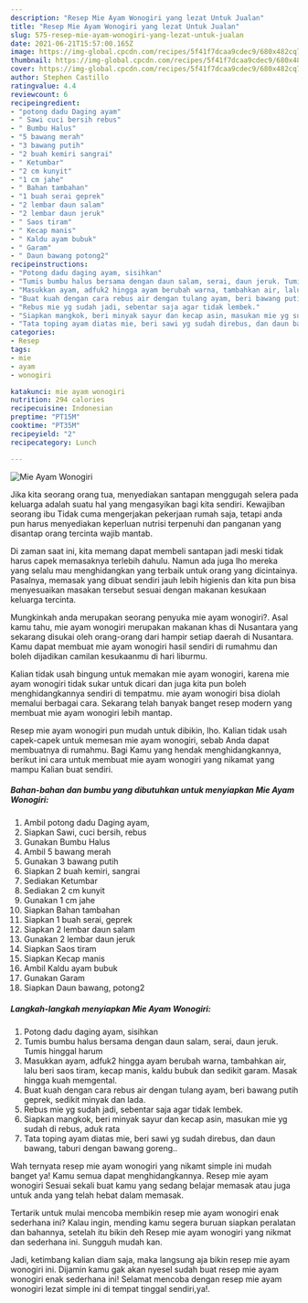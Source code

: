 ```yaml
---
description: "Resep Mie Ayam Wonogiri yang lezat Untuk Jualan"
title: "Resep Mie Ayam Wonogiri yang lezat Untuk Jualan"
slug: 575-resep-mie-ayam-wonogiri-yang-lezat-untuk-jualan
date: 2021-06-21T15:57:00.165Z
image: https://img-global.cpcdn.com/recipes/5f41f7dcaa9cdec9/680x482cq70/mie-ayam-wonogiri-foto-resep-utama.jpg
thumbnail: https://img-global.cpcdn.com/recipes/5f41f7dcaa9cdec9/680x482cq70/mie-ayam-wonogiri-foto-resep-utama.jpg
cover: https://img-global.cpcdn.com/recipes/5f41f7dcaa9cdec9/680x482cq70/mie-ayam-wonogiri-foto-resep-utama.jpg
author: Stephen Castillo
ratingvalue: 4.4
reviewcount: 6
recipeingredient:
- "potong dadu Daging ayam"
- " Sawi cuci bersih rebus"
- " Bumbu Halus"
- "5 bawang merah"
- "3 bawang putih"
- "2 buah kemiri sangrai"
- " Ketumbar"
- "2 cm kunyit"
- "1 cm jahe"
- " Bahan tambahan"
- "1 buah serai geprek"
- "2 lembar daun salam"
- "2 lembar daun jeruk"
- " Saos tiram"
- " Kecap manis"
- " Kaldu ayam bubuk"
- " Garam"
- " Daun bawang potong2"
recipeinstructions:
- "Potong dadu daging ayam, sisihkan"
- "Tumis bumbu halus bersama dengan daun salam, serai, daun jeruk. Tumis hinggal harum"
- "Masukkan ayam, adfuk2 hingga ayam berubah warna, tambahkan air, lalu beri saos tiram, kecap manis, kaldu bubuk dan sedikit garam. Masak hingga kuah memgental."
- "Buat kuah dengan cara rebus air dengan tulang ayam, beri bawang putih geprek, sedikit minyak dan lada."
- "Rebus mie yg sudah jadi, sebentar saja agar tidak lembek."
- "Siapkan mangkok, beri minyak sayur dan kecap asin, masukan mie yg sudah di rebus, aduk rata"
- "Tata toping ayam diatas mie, beri sawi yg sudah direbus, dan daun bawang, taburi dengan bawang goreng.."
categories:
- Resep
tags:
- mie
- ayam
- wonogiri

katakunci: mie ayam wonogiri 
nutrition: 294 calories
recipecuisine: Indonesian
preptime: "PT15M"
cooktime: "PT35M"
recipeyield: "2"
recipecategory: Lunch

---
```



![Mie Ayam Wonogiri](https://img-global.cpcdn.com/recipes/5f41f7dcaa9cdec9/680x482cq70/mie-ayam-wonogiri-foto-resep-utama.jpg)

Jika kita seorang orang tua, menyediakan santapan menggugah selera pada keluarga adalah suatu hal yang mengasyikan bagi kita sendiri. Kewajiban seorang ibu Tidak cuma mengerjakan pekerjaan rumah saja, tetapi anda pun harus menyediakan keperluan nutrisi terpenuhi dan panganan yang disantap orang tercinta wajib mantab.

Di zaman  saat ini, kita memang dapat membeli santapan jadi meski tidak harus capek memasaknya terlebih dahulu. Namun ada juga lho mereka yang selalu mau menghidangkan yang terbaik untuk orang yang dicintainya. Pasalnya, memasak yang dibuat sendiri jauh lebih higienis dan kita pun bisa menyesuaikan masakan tersebut sesuai dengan makanan kesukaan keluarga tercinta. 



Mungkinkah anda merupakan seorang penyuka mie ayam wonogiri?. Asal kamu tahu, mie ayam wonogiri merupakan makanan khas di Nusantara yang sekarang disukai oleh orang-orang dari hampir setiap daerah di Nusantara. Kamu dapat membuat mie ayam wonogiri hasil sendiri di rumahmu dan boleh dijadikan camilan kesukaanmu di hari liburmu.

Kalian tidak usah bingung untuk memakan mie ayam wonogiri, karena mie ayam wonogiri tidak sukar untuk dicari dan juga kita pun boleh menghidangkannya sendiri di tempatmu. mie ayam wonogiri bisa diolah memalui berbagai cara. Sekarang telah banyak banget resep modern yang membuat mie ayam wonogiri lebih mantap.

Resep mie ayam wonogiri pun mudah untuk dibikin, lho. Kalian tidak usah capek-capek untuk memesan mie ayam wonogiri, sebab Anda dapat membuatnya di rumahmu. Bagi Kamu yang hendak menghidangkannya, berikut ini cara untuk membuat mie ayam wonogiri yang nikamat yang mampu Kalian buat sendiri.

<!--inarticleads1-->

##### Bahan-bahan dan bumbu yang dibutuhkan untuk menyiapkan Mie Ayam Wonogiri:

1. Ambil potong dadu Daging ayam,
1. Siapkan  Sawi, cuci bersih, rebus
1. Gunakan  Bumbu Halus
1. Ambil 5 bawang merah
1. Gunakan 3 bawang putih
1. Siapkan 2 buah kemiri, sangrai
1. Sediakan  Ketumbar
1. Sediakan 2 cm kunyit
1. Gunakan 1 cm jahe
1. Siapkan  Bahan tambahan
1. Siapkan 1 buah serai, geprek
1. Siapkan 2 lembar daun salam
1. Gunakan 2 lembar daun jeruk
1. Siapkan  Saos tiram
1. Siapkan  Kecap manis
1. Ambil  Kaldu ayam bubuk
1. Gunakan  Garam
1. Siapkan  Daun bawang, potong2




<!--inarticleads2-->

##### Langkah-langkah menyiapkan Mie Ayam Wonogiri:

1. Potong dadu daging ayam, sisihkan
1. Tumis bumbu halus bersama dengan daun salam, serai, daun jeruk. Tumis hinggal harum
1. Masukkan ayam, adfuk2 hingga ayam berubah warna, tambahkan air, lalu beri saos tiram, kecap manis, kaldu bubuk dan sedikit garam. Masak hingga kuah memgental.
1. Buat kuah dengan cara rebus air dengan tulang ayam, beri bawang putih geprek, sedikit minyak dan lada.
1. Rebus mie yg sudah jadi, sebentar saja agar tidak lembek.
1. Siapkan mangkok, beri minyak sayur dan kecap asin, masukan mie yg sudah di rebus, aduk rata
1. Tata toping ayam diatas mie, beri sawi yg sudah direbus, dan daun bawang, taburi dengan bawang goreng..




Wah ternyata resep mie ayam wonogiri yang nikamt simple ini mudah banget ya! Kamu semua dapat menghidangkannya. Resep mie ayam wonogiri Sesuai sekali buat kamu yang sedang belajar memasak atau juga untuk anda yang telah hebat dalam memasak.

Tertarik untuk mulai mencoba membikin resep mie ayam wonogiri enak sederhana ini? Kalau ingin, mending kamu segera buruan siapkan peralatan dan bahannya, setelah itu bikin deh Resep mie ayam wonogiri yang nikmat dan sederhana ini. Sungguh mudah kan. 

Jadi, ketimbang kalian diam saja, maka langsung aja bikin resep mie ayam wonogiri ini. Dijamin kamu gak akan nyesel sudah buat resep mie ayam wonogiri enak sederhana ini! Selamat mencoba dengan resep mie ayam wonogiri lezat simple ini di tempat tinggal sendiri,ya!.

